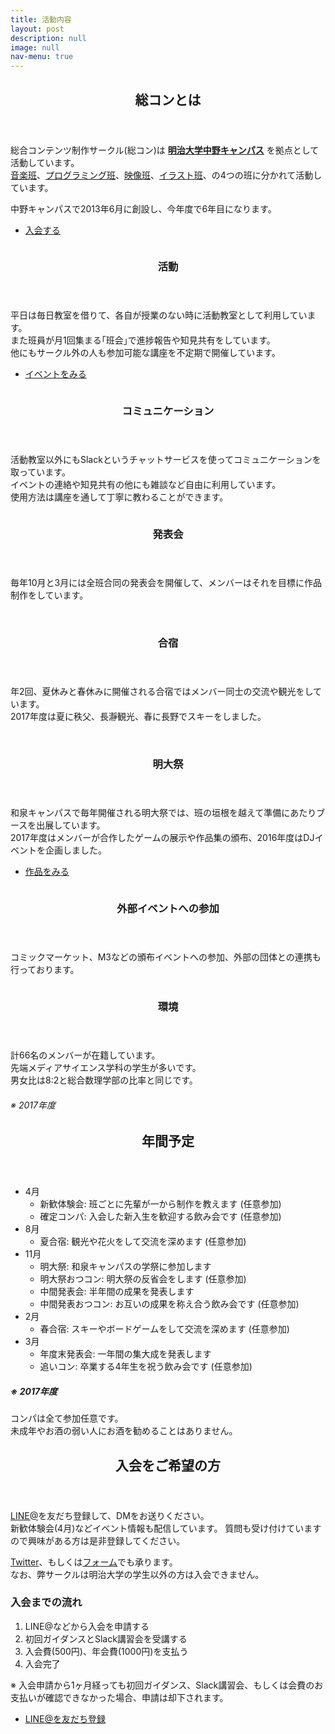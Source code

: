 ```yaml
---
title: 活動内容
layout: post
description: null
image: null
nav-menu: true
---
```


<!-- Main -->
<div id="main">

<!-- One -->
<section id="one">
	<div class="inner">
		<header class="major">
            <h2>総コンとは</h2>
		</header>
		<p>
	        総合コンテンツ制作サークル(総コン)は <a href="https://www.meiji.ac.jp/koho/campus_guide/nakano/access.html"><strong>明治大学中野キャンパス</strong></a> を拠点として活動しています。<br>
    	    <a href="./2017/04/05/composers.html">音楽班</a>、<a href="./2017/04/04/programmers.html">プログラミング班</a>、<a href="./2017/04/03/video_producers.html">映像班</a>、<a href="./2017/04/02/artists.html">イラスト班</a>、の4つの班に分かれて活動しています。
        </p>
		<p>
			中野キャンパスで2013年6月に創設し、今年度で6年目になります。
		</p>
        <ul class="actions">
            <li><a href="#four" class="button next scrolly">入会する</a></li>
        </ul>
	</div>
</section>

<!-- Two -->
<section id="two" class="spotlights">
	<section>
		<div class="image">
			<img src="assets/images/about/activity1.png" alt="" data-position="center center" />
		</div>
		<div class="content">
			<div class="inner">
				<header class="major">
					<h3>活動</h3>
				</header>
				<p>
        		平日は毎日教室を借りて、各自が授業のない時に活動教室として利用しています。<br>
				また班員が月1回集まる｢班会｣で進捗報告や知見共有をしています。<br>
				他にもサークル外の人も参加可能な講座を不定期で開催しています。
				</p>
				<ul class="actions">
                    <li><a href="4-events.html" class="button">イベントをみる</a></li>
                </ul>
			</div>
		</div>
	</section>
	<section>
		<div class="image" style="background: white">
			<img src="assets/images/about/slack.png" alt="" data-position="center center" />
		</div>
		<div class="content">
			<div class="inner">
				<header class="major">
					<h3>コミュニケーション</h3>
				</header>
				<p>
					活動教室以外にもSlackというチャットサービスを使ってコミュニケーションを取っています。<br>
					イベントの連絡や知見共有の他にも雑談など自由に利用しています。<br>
					使用方法は講座を通して丁寧に教わることができます。
				</p>
			</div>
		</div>
	</section>
	<section>
		<div class="image">
	        <img src="assets/images/about/presentation1.png" alt="" data-position="center center" />
		</div>
		<div class="content">
			<div class="inner">
				<header class="major">
					<h3>発表会</h3>
				</header>
				<p>
                毎年10月と3月には全班合同の発表会を開催して、メンバーはそれを目標に作品制作をしています。
                </p>
			</div>
		</div>
	</section>
	<section>
		<div class="image">
			<img src="assets/images/about/camp1.png" alt="" data-position="center center" />
			<img src="assets/images/about/camp2.png" alt="" data-position="center center" />
		</div>
		<div class="content">
			<div class="inner">
				<header class="major">
					<h3>合宿</h3>
				</header>
				<p>
                年2回、夏休みと春休みに開催される合宿ではメンバー同士の交流や観光をしています。<br>
				2017年度は夏に秩父、長瀞観光、春に長野でスキーをしました。
                </p>
			</div>
		</div>
	</section>
    <section>
		<div class="image">
	        <img src="assets/images/about/meidaisai1.png" alt="" data-position="center center" />
			<img src="assets/images/about/meidaisai2.png" alt="" data-position="center center" />
		</div>
		<div class="content">
			<div class="inner">
				<header class="major">
					<h3>明大祭</h3>
				</header>
				<p>
                和泉キャンパスで毎年開催される明大祭では、班の垣根を越えて準備にあたりブースを出展しています。<br>
				2017年度はメンバーが合作したゲームの展示や作品集の頒布、2016年度はDJイベントを企画しました。
                </p>
                <ul class="actions">
                    <li><a href="3-contents.html" class="button">作品をみる</a></li>
                </ul>
			</div>
		</div>
	</section>
	<section>
		<div class="image">
			<img src="assets/images/about/event1.png" alt="" data-position="center center" />
		</div>
		<div class="content">
			<div class="inner">
				<header class="major">
					<h3>外部イベントへの参加</h3>
				</header>
				<p>
                コミックマーケット、M3などの頒布イベントへの参加、外部の団体との連携も行っております。
                </p>
			</div>
		</div>
	</section>
	<section>
		<div class="image">
			<img src="assets/images/about/stat_department.png" alt="" data-position="center center" />
		</div>
		<div class="image">
			<img src="assets/images/about/stat_gender.png" alt="" data-position="center center" />
		</div>
		<div class="content">
			<div class="inner">
				<header class="major">
					<h3>環境</h3>
				</header>
				<p>
					計66名のメンバーが在籍しています。<br>
					先端メディアサイエンス学科の学生が多いです。<br>
					男女比は8:2と総合数理学部の比率と同じです。
					<h6>※ 2017年度</h6>
                </p>
			</div>
		</div>
	</section>
</section>

<section id="three">
	<div class="inner">
		<header class="major">
			<h2>年間予定</h2>
		</header>
		<p><div class="no-margin">
			<ul>
				<li>4月
					<ul>
						<li>新歓体験会: 班ごとに先輩が一から制作を教えます (任意参加)</li>
						<li>確定コンパ: 入会した新入生を歓迎する飲み会です (任意参加)</li>
					</ul>
				</li>
				<li>8月
					<ul>
						<li>夏合宿: 観光や花火をして交流を深めます (任意参加)</li>
					</ul>
				</li>
				<li>11月
					<ul>
						<li>明大祭: 和泉キャンパスの学祭に参加します</li>
						<li>明大祭おつコン: 明大祭の反省会をします (任意参加)</li>
						<li>中間発表会: 半年間の成果を発表します</li>
						<li>中間発表おつコン: お互いの成果を称え合う飲み会です (任意参加)</li>
					</ul>
				</li>
				<li>2月
					<ul>
						<li>春合宿: スキーやボードゲームをして交流を深めます (任意参加)</li>
					</ul>
				</li>
				<li>3月
					<ul>
						<li>年度末発表会: 一年間の集大成を発表します</li>
						<li>追いコン: 卒業する4年生を祝う飲み会です (任意参加)</li>
					</ul>
				</li>
			</ul>
		</div></p>
		<h5>※ 2017年度</h5>
		<p>コンパは全て参加任意です。<br>
		未成年やお酒の弱い人にお酒を勧めることはありません。</p>
	</div>
</section>
<section id="four">
	<div class="inner">
		<header class="major">
			<h2>入会をご希望の方</h2>
		</header>
		<p>
			<a href="https://line.me/R/ti/p/%40luq8751d">LINE@</a>を友だち登録して、DMをお送りください。<br>
			新歓体験会(4月)などイベント情報も配信しています。
			質問も受け付けていますので興味がある方は是非登録してください。
		</p>
		<p>
        	<a href="https://twitter.com/ccc_sokon">Twitter</a>、もしくは<a href="https://docs.google.com/forms/d/e/1FAIpQLSfzJvGY-KXIyi5A3gJcnGkkSEkPNqVMqs8QeIfJR92753lWnQ/viewform?usp=sf_link">フォーム</a>でも承ります。<br>
        	なお、弊サークルは明治大学の学生以外の方は入会できません。
		</p>
		<h3>入会までの流れ</h3>
		<p>
			<ol>
				<li>LINE@などから入会を申請する</li>
				<li>初回ガイダンスとSlack講習会を受講する</li>
				<li>入会費(500円)、年会費(1000円)を支払う</li>
				<li>入会完了</li>
			</ol>
		</p>
		<p>
			※ 入会申請から1ヶ月経っても初回ガイダンス、Slack講習会、もしくは会費のお支払いが確認できなかった場合、申請は却下されます。
		</p>
		<ul class="actions">
			<li><a href="https://line.me/R/ti/p/%40luq8751d" class="button">LINE@を友だち登録</a></li>
		</ul>
	</div>
</section>